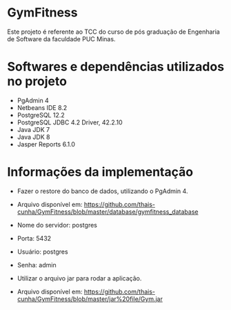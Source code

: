 # GymFitness
Este projeto é referente ao TCC do curso de pós graduação de Engenharia de Software da faculdade PUC Minas.

# Softwares e dependências utilizados no projeto
- PgAdmin 4
- Netbeans IDE 8.2
- PostgreSQL 12.2
- PostgreSQL JDBC 4.2 Driver, 42.2.10
- Java JDK 7
- Java JDK 8
- Jasper Reports 6.1.0

# Informações da implementação
- Fazer o restore do banco de dados, utilizando o PgAdmin 4. 
- Arquivo disponível em: https://github.com/thais-cunha/GymFitness/blob/master/database/gymfitness_database
- Nome do servidor: postgres
- Porta: 5432
- Usuário: postgres
- Senha: admin

- Utilizar o arquivo jar para rodar a aplicação.
- Arquivo disponível em: https://github.com/thais-cunha/GymFitness/blob/master/jar%20file/Gym.jar
